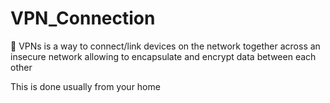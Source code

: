 # VPN_Connection

<p>🛜 VPNs is a way to connect/link devices on the network together across an insecure network allowing to encapsulate and encrypt data between each other</p>
<p>This is done usually from your home</p>
